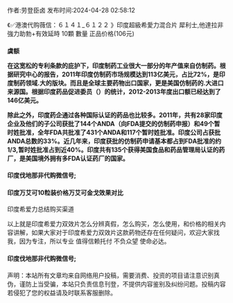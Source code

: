 <p>作者:劳登臣卤 发布时间:2024-04-28 02:58:12</p>
<p>《✅港澳代购薇信：６１４１_６１２２ 》印度超級希愛力混合片 犀利士,他達拉非 強力助勃+有效延時 10顆 數量 正品价格(106元) </p>
									<h4>虞额</p><p>在这宽松的专利条款的庇护下，印度制药工业很大一部分的年产值来自仿制药。根据研究中心的报告，2011年印度仿制药市场规模达到113亿美元，占比72%，是印度制药领域.大的版块。而且是全球主要药物出口国家，更是美国仿制药的.大进口来源国。根据印度药品促进委员（）的统计，2012-2013年度出口额已经达到了146亿美元。</p><p>除此之外，印度药企通过各种国际认证的药品也比较多。2011年，共有28家印度企业及他们的子公司获批了144个ANDA（向FDA提交的仿制药申报）和49个暂时姓批准，全年FDA共批准了431个ANDA和117个暂时姓批准。印度公司占获批ANDA总数的33%。近几年来，印度获批的仿制药申请基本都占到FDA批准的约1/3,暂时姓批准占到近40%。印度共有135个获得美国食品和药品管理局认证的药厂，是美国境外拥有多FDA认证药厂的国家。</p><p></p><h4>	印度伐地那非代购微信号;</h4><p></p><h4>印度万艾可10粒装价格万艾可金戈效果对比</h4><p>印度希爱力总结购买渠道</p><p> 以上就是印度希爱力双效片怎么分辨真假，怎么购买，怎么使用，和价格的相关内容讲解，如果大家对于印度希爱力双效片这款葯物还存在任何疑问，欢迎大家找我，因为专注，所以专业 值得信赖托付 不负众望 使命必达。</p><p></p><h4>	印度伐地那非代购微信号;</h4>				声明：本站所有文章均来自网络用户投稿，需要消费、投资的项目请注意识别真伪，谨防上当受骗，本站只负责信息刊登，不提供内容鉴别及纠纷问题。投稿内容若侵犯了您的权益请及时联系客服删除。				
